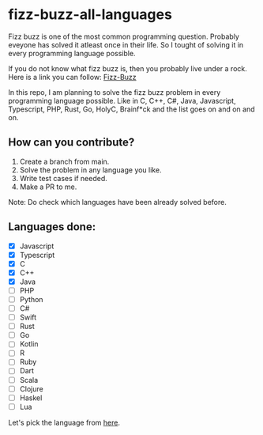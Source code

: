 # fizz-buzz-all-languages

Fizz buzz is one of the most common programming question. Probably eveyone has solved it atleast once in their life. So I tought of solving it in every programming language possible.

If you do not know what fizz buzz is, then you probably live under a rock. Here is a link you can follow: [Fizz-Buzz](https://wiki.c2.com/?FizzBuzzTest)

In this repo, I am planning to solve the fizz buzz problem in every programming language possible. Like in C, C++, C#, Java, Javascript, Typescript, PHP, Rust, Go, HolyC, Brainf\*ck and the list goes on and on and on.

## How can you contribute?

1. Create a branch from main.
2. Solve the problem in any language you like.
3. Write test cases if needed.
4. Make a PR to me.

Note: Do check which languages have been already solved before.

## Languages done:
- [x] Javascript
- [x] Typescript
- [x] C
- [x] C++
- [x] Java
- [ ] PHP
- [ ] Python
- [ ] C#
- [ ] Swift
- [ ] Rust
- [ ] Go
- [ ] Kotlin
- [ ] R
- [ ] Ruby
- [ ] Dart
- [ ] Scala
- [ ] Clojure
- [ ] Haskel
- [ ] Lua

Let's pick the language from [here](https://en.wikipedia.org/wiki/List_of_programming_languages).